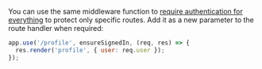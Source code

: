 You can use the same middleware function to [require authentication for everything](#require-authentication-for-everything) to protect only specific routes. Add it as a new parameter to the route handler when required:

```js
app.use('/profile', ensureSignedIn, (req, res) => {
  res.render('profile', { user: req.user });
});
```
